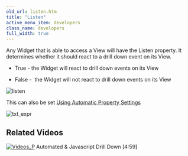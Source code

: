 ```yaml
---
old_url: listen.htm
title: "Listen"
active_menu_item: developers
class_name: developers
full_width: true
---
```



Any Widget that is able to access a View will have the Listen property. It determines whether it should react to a drill down event on its View.

 - True - the Widget will react to drill down events on its View

 - False -  the Widget will not react to drill down events on its View

![listen](/img/docs/listen.zoom97.png)

This can also be set [Using Automatic Property Settings](/developers/documentation/product-guide/advanced-features/data-integration-reporting-dashboards/data-section-properties/using-automatic-property-setti)

![txt\_expr](/img/docs/txt_expr.zoom66.png)

## Related Videos

[![Videos\_P](/img/docs/videos_p.png)](http://www.youtube.com/v/t-MozAiRF0Q?autoplay=1&hd=1&fs=1&showsearch=0&rel=0&) Automated & Javascript Drill Down [4:59]
